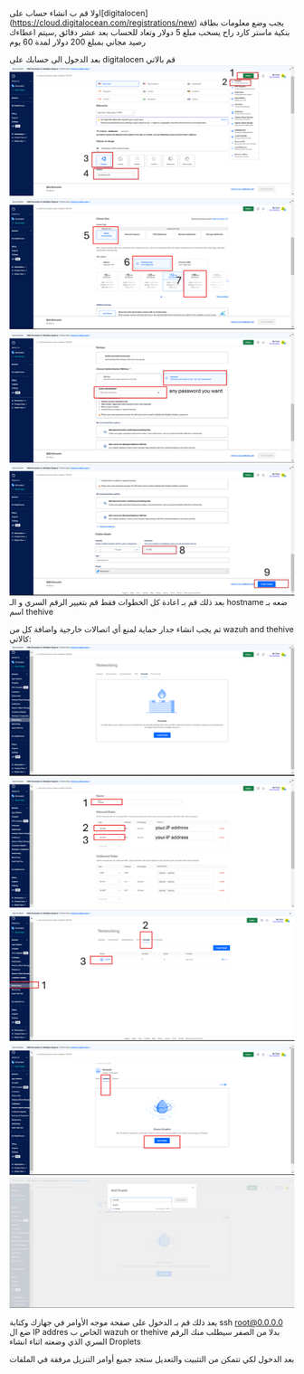 اولا قم ب انشاء حساب على[digitalocen] (https://cloud.digitalocean.com/registrations/new) يجب وضع معلومات بطاقة بنكية ماستر كارد راح يسحب
 مبلغ 5 دولار وتعاد للحساب بعد عشر دقائق ,سيتم اعطاءك رصيد مجاني بمبلغ 200 دولار لمدة 60 يوم

بعد الدخول الى حسابك على digitalocen قم بالاتي  
![step 1](images/digitalocen1.PNG)
![step 2](images/digitalocen2.PNG)
![step 3](images/digitalocen3.PNG)
![step 4](images/digitalocen4.PNG)
بعد ذلك قم بـ اعادة كل الخطوات فقط قم بتغيير الرقم السري و الـ hostname ضعه بـ اسم thehive




ثم يجب انشاء جدار حماية لمنع أي اتصالات خارجية واضافة كل من  wazuh and thehive
 كالاتي:
 ![step 5](images/firewall1.png)
![step 6](images/firewall2.PNG)
![step 7](images/firewall3.PNG)
![step 8](images/firewall4.PNG)
![step 9](images/firewall5.PNG)




بعد ذلك قم بـ الدخول على صفحة موجه الأوامر في جهازك وكتابة 
ssh root@0.0.0.0 
ضع ال IP addres الخاص ب wazuh or thehive بدلا من الصفر سيطلب منك الرقم السري الذي وضعته اثناء انشاء Droplets

  بعد الدخول لكي تتمكن من التثبيت والتعديل ستجد جميع أوامر التنزيل مرفقة في الملفات 
   
